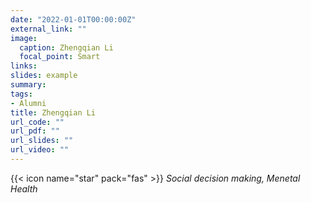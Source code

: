 ```yaml
---
date: "2022-01-01T00:00:00Z"
external_link: ""
image:
  caption: Zhengqian Li
  focal_point: Smart
links:
slides: example
summary: 
tags: 
- Alumni
title: Zhengqian Li
url_code: ""
url_pdf: ""
url_slides: ""
url_video: ""
---
```

{{< icon name="star" pack="fas" >}} _Social decision making, Menetal Health_  

